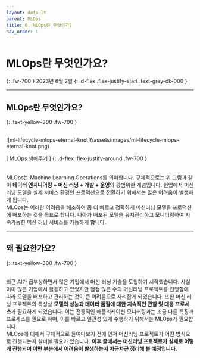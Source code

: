 ```yaml
---
layout: default
parent: MLOps
title: 0. MLOps란 무엇인가?
nav_order: 1
---
```


# MLOps란 무엇인가요?
{: .fw-700 }
2023년 6월 2일
{: .d-flex .flex-justify-start .text-grey-dk-000 }

---

## MLOps란 무엇인가요?
{: .text-yellow-300 .fw-700 }

<br>
![ml-lifecycle-mlops-eternal-knot](/assets/images/ml-lifecycle-mlops-eternal-knot.png)

[ MLOps 생애주기 ]
{: .d-flex .flex-justify-around .fw-700 }

<br>
MLOps는 Machine Learning Operations를 의미합니다. 구체적으로는 위 그림과 같이 <strong class="text-yellow-300">데이터 엔지니어링 + 머신 러닝 + 개발 + 운영</strong>의 광범위한 개념입니다.
현업에서 머신 러닝 모델을 실제 서비스 환경인 프로덕션으로 전환하기 위해서는 많은 어려움이 발생하게 됩니다. 

<br>
MLOps는 이러한 어려움을 해소하여 좀 더 빠르고 정확하게 머신러닝 모델을 프로덕션에 배포하는 것을 목표로 합니다. 
나아가 배포된 모델을 유지관리하고 모니터링하여 지속가능한 머신 러닝 서비스를 가능하게 합니다.

---

## 왜 필요한가요?
{: .text-yellow-300 .fw-700 }

<br>
최근 AI가 급부상하면서 많은 기업에서 머신 러닝 기술을 도입하기 시작했습니다. 
사실 이미 많은 기업에서 활용하고 있었지만 점점 많은 수의 머신러닝 프로젝트를 진행함에 따라 모델을 배포하고 관리하는 것이 큰 어려움으로 자리잡게 되었습니다. 
또한 머신 러닝 프로젝트의 특성상 <strong class="text-yellow-300">모델의 성능과 데이터 품질에 대한 지속적인 관찰 및 대응 프로세스</strong>가 필요하게 되었습니다.
이는 전통적인 애플리케이션 모니터링과는 조금 다른 특징과 프로세스를 필요로 하며, 이를 빠르고 일관성 있게 수행하기 위해서는 MLOps가 필요합니다.

<br>
MLOps에 대해서 구체적으로 들여다보기 전에 먼저 머신러닝 프로젝트가 어떤 방식으로 진행되는지 살펴볼 필요가 있습니다.
<strong>이후 글에서는 머신러닝 프로젝트가 실제로 어떻게 진행되며 어떤 부분에서 어려움이 발생하는지 차근차근 정리해 볼 예정입니다.</strong>